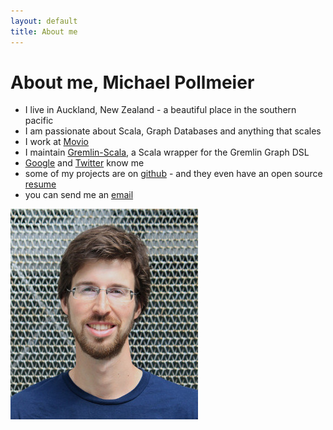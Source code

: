 ```yaml
---
layout: default
title: About me
---
```


<div id="about">
  <h1>About me, Michael Pollmeier</h1>

  <ul>
    <li> I live in Auckland, New Zealand - a beautiful place in the southern pacific</li>
    <li> I am passionate about Scala, Graph Databases and anything that scales</li>
    <li> I work at <a href="http://movio.co">Movio</a></li>
    <li> I maintain <a href="https://github.com/mpollmeier/gremlin-scala">Gremlin-Scala</a>, a Scala wrapper for the Gremlin Graph DSL</li>
    <li> <a href="https://plus.google.com/100945813371461651422">Google</a> and <a href="http://twitter.com/pollmeier">Twitter</a> know me</li>
    <li> some of my projects are on <a href="https://github.com/mpollmeier/">github</a> - and they even have an open source <a href="http://resume.github.io/?mpollmeier">resume</a></li>
    <li> you can send me an <a href="mailto:michael@michaelpollmeier.com">email</a> </li>
  </ul>

  <img src="/images/michael-pollmeier.jpg" alt="Michael Pollmeier"/>

</div>


